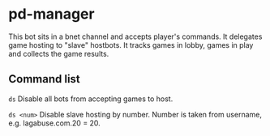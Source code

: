 # pd-manager

This bot sits in a bnet channel and accepts player's commands. It delegates game hosting to "slave" hostbots. It tracks games in lobby, games in play and collects the game results.

## Command list



`ds`
Disable all bots from accepting games to host.

`ds <num>`
Disable slave hosting by number. Number is taken from username, e.g. lagabuse.com.20 = 20.
